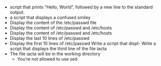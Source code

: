 - script that prints “Hello, World”, followed by a new line to the standard output.
- a script that displays a confused smiley 
- Display the content of the /etc/passwd file
- Display the content of /etc/passwd and /etc/hosts
- Display the content of /etc/passwd and /etc/hosts
- Display the last 10 lines of /etc/passwd
- Display the first 10 lines of /etc/passwd
Write a script that displ- Write a script that displays the third line of the file iacta
- The file iacta will be in the working directory
	- You’re not allowed to use sed
